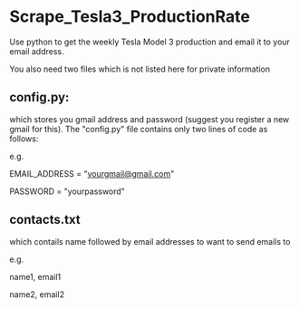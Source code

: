 # Scrape_Tesla3_ProductionRate

Use python to get the weekly Tesla Model 3 production and email it to your email address.

You also need two files which is not listed here for private information

## config.py:
which stores you gmail address and password (suggest you register a new gmail for this). The "config.py" file contains only two lines of code as follows:

e.g.

EMAIL_ADDRESS  = "yourgmail@gmail.com"

PASSWORD = "yourpassword"

## contacts.txt
which contails name followed by email addresses to want to send emails to

e.g.

name1, email1

name2, email2
